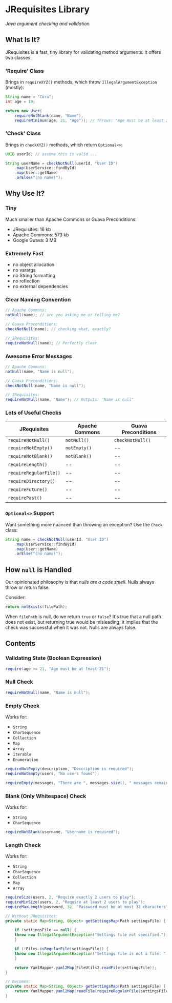 # JRequisites Library

_Java argument checking and validation._

## What Is It?

JRequisites is a fast, tiny library for validating method arguments.
It offers two classes:

### 'Require' Class
Brings in `requireXYZ()` methods, which throw `IllegalArgumentException` (mostly):
```java
String name = "Cora";
int age = 19;

return new User(
    requireNotBlank(name, "Name"),
    requireMinimum(age, 21, "Age")); // Throws: "Age must be at least 21"
```

### 'Check' Class
Brings in `checkXYZ()` methods, which return `Optional<>`:
```java
UUID userId; // assume this is valid ...

String userName = checkNotNull(userId, "User ID")
    .map(UserService::findById)
    .map(User::getName)
    .orElse("(no name)");
```

## Why Use It?

### Tiny
Much smaller than Apache Commons or Guava Preconditions:
- JRequisites: 16 kb
- Apache Commons: 573 kb
- Google Guava: 3 MB

### Extremely Fast
  - no object allocation
  - no varargs
  - no String formatting
  - no reflection
  - no external dependencies

### Clear Naming Convention
```java
// Apache Commons:
notNull(name); // are you asking me or telling me?

// Guava Preconditions:
checkNotNull(name); // checking what, exactly?

// JRequisites:
requireNotNull(name); // Perfectly clear.
```

### Awesome Error Messages
```java
// Apache Commons:
notNull(name, "Name is null");

// Guava Preconditions:
checkNotNull(name, "Name is null");

// JRequisites:
requireNotNull(name, "Name"); // Outputs: "Name is null"
```

### Lots of Useful Checks

| JRequisites            | Apache Commons | Guava Preconditions |
|------------------------|----------------|---------------------|
| `requireNotNull()`     | `notNull()`    | `checkNotNull()`    |
| `requireNotEmpty()`    | `notEmpty()`   | --                  |
| `requireNotBlank()`    | `notBlank()`   | --                  |
| `requireLength()`      | --             | --                  |
| `requireRegularFile()` | --             | --                  |
| `requireDirectory()`   | --             | --                  |
| `requireFuture()`      | --             | --                  |
| `requirePast()`        | --             | --                  |

### `Optional<>` Support
Want something more nuanced than throwing an exception?
Use the `Check` class:
```java
String name = checkNotNull(userId, "User ID")
    .map(UserService::findById)
    .map(User::getName)
    .orElse("(no name)");
```

## How `null` is Handled

Our opinionated philosophy is that _nulls are a code smell_.
Nulls always throw or return false.

Consider:
```java
return notExists(filePath);
```
When `filePath` is null, do we return `true` or `false`?
It's true that a null path does not exist, but returning true
would be misleading; it implies that the check was successful
when it was not. Nulls are always false.

## Contents

### Validating State (Boolean Expression)
```java
require(age >= 21, "Age must be at least 21");
```

### Null Check
```java
requireNotNull(name, "Name is null");
```

### Empty Check
Works for:
- `String`
- `CharSequence`
- `Collection`
- `Map`
- `Array`
- `Iterable`
- `Enumeration`

```java
requireNotEmpty(description, "Description is required");
requireNotEmpty(users, "No users found");

requireEmpty(messages, "There are ", messages.size(), " messages remaining");
```

### Blank (Only Whitespace) Check
Works for:
- `String`
- `CharSequence`

```java
requireNotBlank(username, "Username is required");
```

### Length Check
Works for:
- `String`
- `CharSequence`
- `Collection`
- `Map`
- `Array`

```java
requireSize(users, 2, "Require exactly 2 users to play");
requireMinSize(users, 2, "Require at least 2 users to play");
requireMaxLength(password, 32, "Password must be at most 32 characters");
```

```java
// Without JRequisites:
private static Map<String, Object> getSettingsMap(Path settingsFile) {

    if (settingsFile == null) {
    throw new IllegalArgumentException("Settings file not specified.");
    }

    if (!Files.isRegularFile(settingsFile)) {
    throw new IllegalArgumentException("Settings file is not a file: " + settingsFile);
    }

    return YamlMapper.yaml2Map(FileUtils2.readFile(settingsFile));
}

// Becomes:
private static Map<String, Object> getSettingsMap(Path settingsFile) {
    return YamlMapper.yaml2Map(readFile(requireRegularFile(settingsFile)));
}
```
